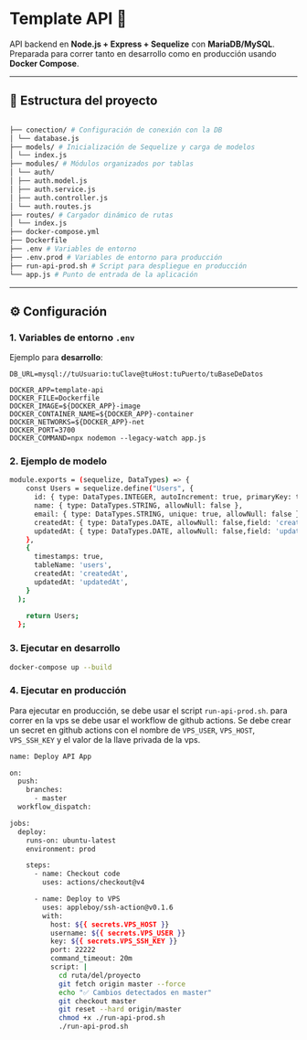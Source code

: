 # Template API 🚀

API backend en **Node.js + Express + Sequelize** con **MariaDB/MySQL**.  
Preparada para correr tanto en desarrollo como en producción usando **Docker Compose**.

---

## 📂 Estructura del proyecto

```bash

├── conection/ # Configuración de conexión con la DB
│ └── database.js
├── models/ # Inicialización de Sequelize y carga de modelos
│ └── index.js
├── modules/ # Módulos organizados por tablas
│ └── auth/
│ ├── auth.model.js
│ ├── auth.service.js
│ ├── auth.controller.js
│ └── auth.routes.js
├── routes/ # Cargador dinámico de rutas
│ └── index.js
├── docker-compose.yml
├── Dockerfile
├── .env # Variables de entorno
├── .env.prod # Variables de entorno para producción
├── run-api-prod.sh # Script para despliegue en producción
└── app.js # Punto de entrada de la aplicación
```

---

## ⚙️ Configuración

### 1. Variables de entorno `.env`

Ejemplo para **desarrollo**:

```env
DB_URL=mysql://tuUsuario:tuClave@tuHost:tuPuerto/tuBaseDeDatos

DOCKER_APP=template-api
DOCKER_FILE=Dockerfile
DOCKER_IMAGE=${DOCKER_APP}-image
DOCKER_CONTAINER_NAME=${DOCKER_APP}-container
DOCKER_NETWORKS=${DOCKER_APP}-net
DOCKER_PORT=3700
DOCKER_COMMAND=npx nodemon --legacy-watch app.js
```

### 2. Ejemplo de modelo

```bash
module.exports = (sequelize, DataTypes) => {
    const Users = sequelize.define("Users", {
      id: { type: DataTypes.INTEGER, autoIncrement: true, primaryKey: true },
      name: { type: DataTypes.STRING, allowNull: false },
      email: { type: DataTypes.STRING, unique: true, allowNull: false },
      createdAt: { type: DataTypes.DATE, allowNull: false,field: 'created_at' },
      updatedAt: { type: DataTypes.DATE, allowNull: false,field: 'updated_at' },
    },
    {
      timestamps: true,
      tableName: 'users',
      createdAt: 'createdAt',
      updatedAt: 'updatedAt',
    }
  );
  
    return Users;
  };
```

### 3. Ejecutar en desarrollo

```bash
docker-compose up --build
```

### 4. Ejecutar en producción
Para ejecutar en producción, se debe usar el script `run-api-prod.sh`. para correr en la vps se debe usar el workflow de github actions. Se debe crear un secret en github actions con el nombre de `VPS_USER`, `VPS_HOST`, `VPS_SSH_KEY` y el valor de la llave privada de la vps.

```bash
name: Deploy API App

on:
  push:
    branches:
      - master
  workflow_dispatch:

jobs:
  deploy:
    runs-on: ubuntu-latest
    environment: prod

    steps:
      - name: Checkout code
        uses: actions/checkout@v4

      - name: Deploy to VPS
        uses: appleboy/ssh-action@v0.1.6
        with:
          host: ${{ secrets.VPS_HOST }}
          username: ${{ secrets.VPS_USER }}
          key: ${{ secrets.VPS_SSH_KEY }}
          port: 22222
          command_timeout: 20m
          script: |
            cd ruta/del/proyecto 
            git fetch origin master --force
            echo "✅ Cambios detectados en master"
            git checkout master
            git reset --hard origin/master
            chmod +x ./run-api-prod.sh
            ./run-api-prod.sh
```


